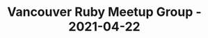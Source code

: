 ---
layout: post
title: Vancouver Ruby Meetup Group - 2021-04-22
datetime: '2021-04-22T16:00:00-04:00'
name: Vancouver Ruby Meetup Group
external_url: https://www.meetup.com/vancouver-ruby/events/277422346/
online_event: true
year_month: 2021-04
---